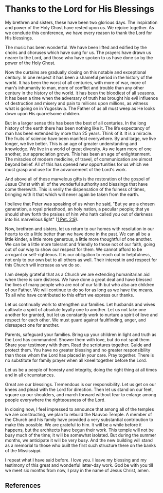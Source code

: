 # Thanks to the Lord for His Blessings

My brethren and sisters, these have been two glorious days. The inspiration
and power of the Holy Ghost have rested upon us. We rejoice together. As we
conclude this conference, we have every reason to thank the Lord for His
blessings.

The music has been wonderful. We have been lifted and edified by the choirs
and choruses which have sung for us. The prayers have drawn us nearer to the
Lord, and those who have spoken to us have done so by the power of the Holy
Ghost.

Now the curtains are gradually closing on this notable and exceptional
century. In one respect it has been a shameful period in the history of the
world. It has been the worst of all centuries, with more of war, more of man's
inhumanity to man, more of conflict and trouble than any other century in the
history of the world. It has been the bloodiest of all seasons. It has been a
time when the adversary of truth has brought his evil influence of destruction
and misery and pain to millions upon millions, as witness what is going on in
Yugoslavia. The Father of us all must weep as He looks down upon His
quarrelsome children.

But in a larger sense this has been the best of all centuries. In the long
history of the earth there has been nothing like it. The life expectancy of
man has been extended by more than 25 years. Think of it. It is a miracle. The
fruits of science have been manifest everywhere. By and large, we live longer,
we live better. This is an age of greater understanding and knowledge. We live
in a world of great diversity. As we learn more of one another, our
appreciation grows. This has been an age of enlightenment. The miracles of
modern medicine, of travel, of communication are almost beyond belief. All of
this has opened new opportunities for us which we must grasp and use for the
advancement of the Lord's work.

And above all of these marvelous gifts is the restoration of the gospel of
Jesus Christ with all of the wonderful authority and blessings that have come
therewith. This is verily the dispensation of the fulness of times, bringing
with it that which will never again be taken from the earth.

I believe that Peter was speaking of us when he said, "But ye are a chosen
generation, a royal priesthood, an holy nation, a peculiar people; that ye
should shew forth the praises of him who hath called you out of darkness into
his marvellous light" ([1 Pet. 2:9](/scriptures/nt/1-pet/2.9?lang=eng#8)).

Now, brethren and sisters, let us return to our homes with resolution in our
hearts to do a little better than we have done in the past. We can all be a
little kinder, a little more generous, a little more thoughtful of one
another. We can be a little more tolerant and friendly to those not of our
faith, going out of our way to show our respect for them. We cannot afford to
be arrogant or self-righteous. It is our obligation to reach out in
helpfulness, not only to our own but to all others as well. Their interest in
and respect for this Church will increase as we do so.

I am deeply grateful that as a Church we are extending humanitarian aid when
there is sore distress. We have done a great deal and have blessed the lives
of many people who are not of our faith but who also are children of our
Father. We will continue to do so for as long as we have the means. To all who
have contributed to this effort we express our thanks.

Let us continually work to strengthen our families. Let husbands and wives
cultivate a spirit of absolute loyalty one to another. Let us not take one
another for granted, but let us constantly work to nurture a spirit of love
and respect for each other. We must guard against faultfinding, anger, and
disrespect one for another.

Parents, safeguard your families. Bring up your children in light and truth as
the Lord has commanded. Shower them with love, but do not spoil them. Share
your testimony with them. Read the scriptures together. Guide and protect
them. You have no greater blessing and no greater responsibility than those
whom the Lord has placed in your care. Pray together. There is no substitute
for family prayer when all kneel together before the Lord.

Let us be a people of honesty and integrity, doing the right thing at all
times and in all circumstances.

Great are our blessings. Tremendous is our responsibility. Let us get on our
knees and plead with the Lord for direction. Then let us stand on our feet,
square up our shoulders, and march forward without fear to enlarge among
people everywhere the righteousness of the Lord.

In closing now, I feel impressed to announce that among all of the temples we
are constructing, we plan to rebuild the Nauvoo Temple. A member of the Church
and his family have provided a very substantial contribution to make this
possible. We are grateful to him. It will be a while before it happens, but
the architects have begun their work. This temple will not be busy much of the
time; it will be somewhat isolated. But during the summer months, we
anticipate it will be very busy. And the new building will stand as a memorial
to those who built the first such structure there on the banks of the
Mississippi.

I repeat what I have said before. I love you. I leave my blessing and my
testimony of this great and wonderful latter-day work. God be with you till we
meet six months from now, I pray in the name of Jesus Christ, amen.

## References

